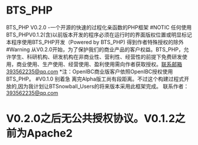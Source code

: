 # BTS_PHP
BTS_PHP V0.2.0 -一个开源的快速的过程化亲函数的PHP框架
#NOTIC
任何使用BTS_PHPV0.1.2(含)以前版本开发的程序必须在运行时的界面版权位置或明显标记本程序使用BTS_PHP开发（Powered by BTS_PHP) 得到作者特殊授权的除外
#Warning
从V0.2.0开始，为了保护我们的商业产品的客户权益。BTS_PHP，允许学生、科研机构、研发机构在非商业性、营利性、经营性的前提下免费研发使用，商业使用、生产使用、经营使用、盈利使用需向作者获取授权。联系邮箱393562235@qq.com
*注：OpenIBC商业版客户依照OpenIBC授权使用BTS_PHP。
#V0.1.0
别着急 离完Alpha版工尚有段距离。不过这个构建过程式开放的,因为我计划让BTSnowball_Users的将来版本采用此框架完成。
联系作者：393562235@qq.com
# V0.2.0之后无公共授权协议。V0.1.2之前为Apache2
